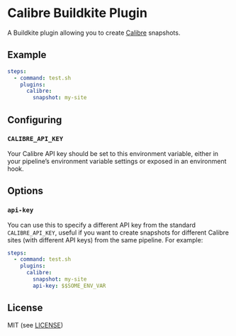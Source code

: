 # Calibre Buildkite Plugin

A Buildkite plugin allowing you to create [Calibre](https://calibreapp.com/) snapshots.

## Example

```yml
steps:
  - command: test.sh
    plugins:
      calibre:
        snapshot: my-site
```

## Configuring

### `CALIBRE_API_KEY`

Your Calibre API key should be set to this environment variable, either in your pipeline’s environment variable settings or exposed in an environment hook.

## Options

### `api-key`

You can use this to specify a different API key from the standard `CALIBRE_API_KEY`, useful if you want to create snapshots for different Calibre sites (with different API keys) from the same pipeline. For example:

```yml
steps:
  - command: test.sh
    plugins:
      calibre:
        snapshot: my-site
        api-key: $$SOME_ENV_VAR
```

## License

MIT (see [LICENSE](LICENSE))
